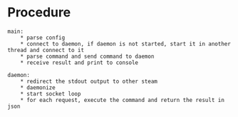 # Procedure
    main:
        * parse config
        * connect to daemon, if daemon is not started, start it in another thread and connect to it
        * parse command and send command to daemon
        * receive result and print to console

    daemon:
        * redirect the stdout output to other steam
        * daemonize
        * start socket loop
        * for each request, execute the command and return the result in json
